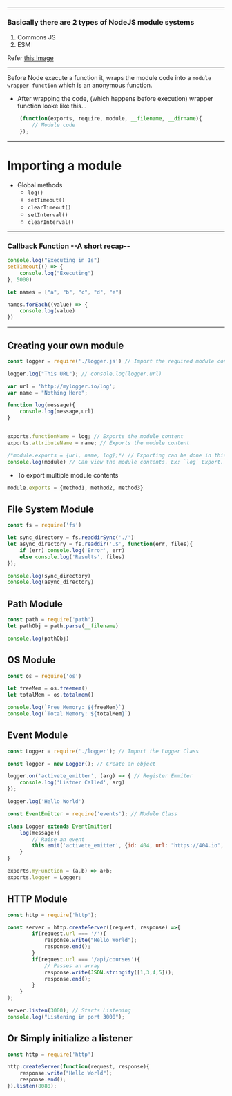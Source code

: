 - - - - - - - - - -
### Basically there are 2 types of NodeJS module systems

1. Commons JS
2. ESM

Refer [this Image](./commonjs-vs-esm.png)

- - - - - - - - - -

Before Node execute a function it, wraps the module code into a `module wrapper function` which is an anonymous function.

- After wrapping the code, (which happens before execution) wrapper function looke like this...

```javascript
    (function(exports, require, module, __filename, __dirname){
        // Module code
    });
```

- - - - - - - - - -

# Importing a module

*  Global methods
    * `log()`
    * `setTimeout()`
    * `clearTimeout()`
    * `setInterval()`
    * `clearInterval()`

<hr>

### Callback Function --A short recap--

```javascript
console.log("Executing in 1s")
setTimeout(() => {
    console.log("Executing")
}, 5000)
```

```javascript
let names = ["a", "b", "c", "d", "e"]

names.forEach((value) => {
    console.log(value)
})
```

<hr>

## Creating your own module

```javascript
const logger = require('./logger.js') // Import the required module content (locally available)

logger.log("This URL"); // console.log(logger.url)
```

```javascript
var url = 'http://mylogger.io/log';
var name = "Nothing Here";

function log(message){
    console.log(message,url)
}


exports.functionName = log; // Exports the module content
exports.attributeName = name; // Exports the module content

/*module.exports = {url, name, log};*/ // Exporting can be done in this way as well
console.log(module) // Can view the module contents. Ex: `log` Export.
```

* To export multiple module contents  

```javascript
module.exports = {method1, method2, method3}
```

## File System Module

```javascript
const fs = require('fs')

let sync_directory = fs.readdirSync('./')
let async_directory = fs.readdir('.$', function(err, files){
    if (err) console.log('Error', err)
    else console.log('Results', files)
});

console.log(sync_directory)
console.log(async_directory)
```

## Path Module

```javascript
const path = require('path')
let pathObj = path.parse(__filename)

console.log(pathObj)
```

## OS Module

```javascript
const os = require('os')

let freeMem = os.freemem()
let totalMem = os.totalmem()

console.log(`Free Memory: ${freeMem}`)
console.log(`Total Memory: ${totalMem}`)
```

## Event Module

```javascript
const Logger = require('./logger'); // Import the Logger Class

const logger = new Logger(); // Create an object

logger.on('activete_emitter', (arg) => { // Register Emmiter
    console.log('Listner Called', arg)
});

logger.log('Hello World')
```

```javascript
const EventEmitter = require('events'); // Module Class

class Logger extends EventEmitter{
    log(message){
        // Raise an event
        this.emit('activete_emitter', {id: 404, url: "https://404.io", msg: message})
    }
}

exports.myFunction = (a,b) => a+b;
exports.logger = Logger;
```

## HTTP Module

```javascript
const http = require('http');

const server = http.createServer((request, response) =>{
        if(request.url === '/'){
            response.write("Hello World");
            response.end();
        }
        if(request.url === '/api/courses'){
            // Passes an array
            response.write(JSON.stringify([1,3,4,5]));
            response.end();
        }
    }
);

server.listen(3000); // Starts Listening
console.log("Listening in port 3000");
```

## Or Simply initialize a listener

```javascript
const http = require('http')

http.createServer(function(request, response){
    response.write("Hello World");
    response.end();
}).listen(8080);
```